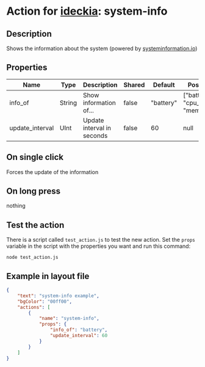 # Action for [ideckia](https://ideckia.github.io/): system-info

## Description

Shows the information about the system (powered by [systeminformation.io](https://systeminformation.io/))

## Properties

| Name | Type | Description | Shared | Default | Possible values |
| ----- |----- | ----- | ----- | ----- | ----- |
| info_of | String | Show information of... | false | "battery" | ["battery", "cpu_temperature", "memory"] |
| update_interval | UInt | Update interval in seconds | false | 60 | null |

## On single click

Forces the update of the information

## On long press

nothing

## Test the action

There is a script called `test_action.js` to test the new action. Set the `props` variable in the script with the properties you want and run this command:

```
node test_action.js
```

## Example in layout file

```json
{
    "text": "system-info example",
    "bgColor": "00ff00",
    "actions": [
        {
            "name": "system-info",
            "props": {
                "info_of": "battery",
                "update_interval": 60
            }
        }
    ]
}
```
